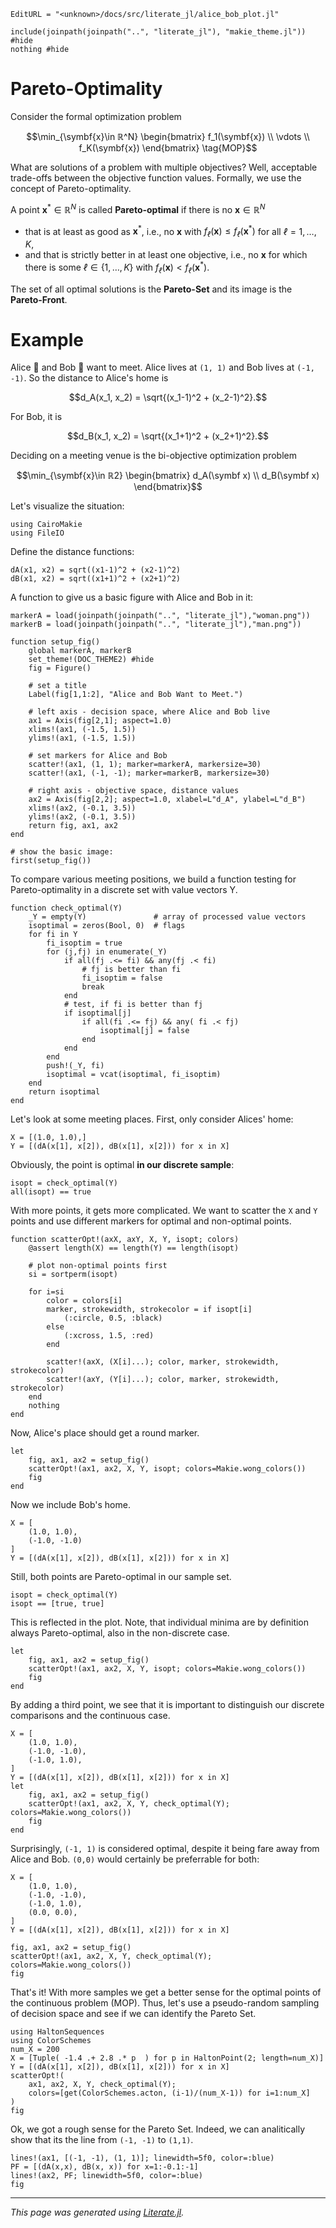 ```@meta
EditURL = "<unknown>/docs/src/literate_jl/alice_bob_plot.jl"
```

````@example alice_bob_plot
include(joinpath(joinpath("..", "literate_jl"), "makie_theme.jl")) #hide
nothing #hide
````

# Pareto-Optimality
Consider the formal optimization problem
```math
\min_{\symbf{x}\in ℝ^N}
\begin{bmatrix}
    f_1(\symbf{x})
    \\
    \vdots
    \\
    f_K(\symbf{x})
\end{bmatrix}
\tag{MOP}
```
What are solutions of a problem with multiple objectives?
Well, acceptable trade-offs between the objective function values.
Formally, we use the concept of Pareto-optimality.

A point $\symbf{x}^*\in ℝ^N$ is called **Pareto-optimal** if
there is no $\symbf{x}\in ℝ^N$
* that is at least as good as $\symbf{x}^*$, i.e.,
  no $\symbf{x}$ with $f_ℓ(\symbf{x}) ≤ f_ℓ(\symbf{x}^*)$ for all $ℓ=1,…,K$,
* and that is strictly better in at least one objective, i.e., no
  $\symbf{x}$ for which there is some $ℓ\in\{1,…,K\}$ with
  $f_ℓ(\symbf{x})<f_ℓ(\symbf{x}^*)$.

The set of all optimal solutions is the **Pareto-Set** and its
image is the **Pareto-Front**.

# Example

Alice 👩 and Bob 👨 want to meet.
Alice lives at ``(1, 1)`` and Bob lives at ``(-1, -1)``.
So the distance to Alice's home is
```math
d_A(x_1, x_2) = \sqrt{(x_1-1)^2 + (x_2-1)^2}.
```
For Bob, it is
```math
d_B(x_1, x_2) = \sqrt{(x_1+1)^2 + (x_2+1)^2}.
```

Deciding on a meeting venue is the bi-objective optimization problem
```math
\min_{\symbf{x}\in ℝ2}
\begin{bmatrix}
    d_A(\symbf x)
    \\
    d_B(\symbf x)
\end{bmatrix}
```

Let's visualize the situation:

````@example alice_bob_plot
using CairoMakie
using FileIO
````

Define the distance functions:

````@example alice_bob_plot
dA(x1, x2) = sqrt((x1-1)^2 + (x2-1)^2)
dB(x1, x2) = sqrt((x1+1)^2 + (x2+1)^2)
````

A function to give us a basic figure with Alice
and Bob in it:

````@example alice_bob_plot
markerA = load(joinpath(joinpath("..", "literate_jl"),"woman.png"))
markerB = load(joinpath(joinpath("..", "literate_jl"),"man.png"))

function setup_fig()
    global markerA, markerB
    set_theme!(DOC_THEME2) #hide
    fig = Figure()

    # set a title
    Label(fig[1,1:2], "Alice and Bob Want to Meet.")

    # left axis - decision space, where Alice and Bob live
    ax1 = Axis(fig[2,1]; aspect=1.0)
    xlims!(ax1, (-1.5, 1.5))
    ylims!(ax1, (-1.5, 1.5))

    # set markers for Alice and Bob
    scatter!(ax1, (1, 1); marker=markerA, markersize=30)
    scatter!(ax1, (-1, -1); marker=markerB, markersize=30)

    # right axis - objective space, distance values
    ax2 = Axis(fig[2,2]; aspect=1.0, xlabel=L"d_A", ylabel=L"d_B")
    xlims!(ax2, (-0.1, 3.5))
    ylims!(ax2, (-0.1, 3.5))
    return fig, ax1, ax2
end

# show the basic image:
first(setup_fig())
````

To compare various meeting positions, we build a function
testing for Pareto-optimality in a discrete set
with value vectors Y.

````@example alice_bob_plot
function check_optimal(Y)
    _Y = empty(Y)               # array of processed value vectors
    isoptimal = zeros(Bool, 0)  # flags
    for fi in Y
        fi_isoptim = true
        for (j,fj) in enumerate(_Y)
            if all(fj .<= fi) && any(fj .< fi)
                # fj is better than fi
                fi_isoptim = false
                break
            end
            # test, if fi is better than fj
            if isoptimal[j]
                if all(fi .<= fj) && any( fi .< fj)
                    isoptimal[j] = false
                end
            end
        end
        push!(_Y, fi)
        isoptimal = vcat(isoptimal, fi_isoptim)
    end
    return isoptimal
end
````

Let's look at some meeting places.
First, only consider Alices' home:

````@example alice_bob_plot
X = [(1.0, 1.0),]
Y = [(dA(x[1], x[2]), dB(x[1], x[2])) for x in X]
````

Obviously, the point is optimal **in our discrete sample**:

````@example alice_bob_plot
isopt = check_optimal(Y)
all(isopt) == true
````

With more points, it gets more complicated.
We want to scatter the `X` and `Y` points and use
different markers for optimal and non-optimal points.

````@example alice_bob_plot
function scatterOpt!(axX, axY, X, Y, isopt; colors)
    @assert length(X) == length(Y) == length(isopt)

    # plot non-optimal points first
    si = sortperm(isopt)

    for i=si
        color = colors[i]
        marker, strokewidth, strokecolor = if isopt[i]
            (:circle, 0.5, :black)
        else
            (:xcross, 1.5, :red)
        end

        scatter!(axX, (X[i]...); color, marker, strokewidth, strokecolor)
        scatter!(axY, (Y[i]...); color, marker, strokewidth, strokecolor)
    end
    nothing
end
````

Now, Alice's place should get a round marker.

````@example alice_bob_plot
let
    fig, ax1, ax2 = setup_fig()
    scatterOpt!(ax1, ax2, X, Y, isopt; colors=Makie.wong_colors())
    fig
end
````

Now we include Bob's home.

````@example alice_bob_plot
X = [
    (1.0, 1.0),
    (-1.0, -1.0)
]
Y = [(dA(x[1], x[2]), dB(x[1], x[2])) for x in X]
````

Still, both points are Pareto-optimal in our sample set.

````@example alice_bob_plot
isopt = check_optimal(Y)
isopt == [true, true]
````

This is reflected in the plot.
Note, that individual minima are by definition always Pareto-optimal,
also in the non-discrete case.

````@example alice_bob_plot
let
    fig, ax1, ax2 = setup_fig()
    scatterOpt!(ax1, ax2, X, Y, isopt; colors=Makie.wong_colors())
    fig
end
````

By adding a third point, we see that it is important
to distinguish our discrete comparisons and the continuous case.

````@example alice_bob_plot
X = [
    (1.0, 1.0),
    (-1.0, -1.0),
    (-1.0, 1.0),
]
Y = [(dA(x[1], x[2]), dB(x[1], x[2])) for x in X]
let
    fig, ax1, ax2 = setup_fig()
    scatterOpt!(ax1, ax2, X, Y, check_optimal(Y); colors=Makie.wong_colors())
    fig
end
````

Surprisingly, ``(-1, 1)`` is considered optimal, despite it
being fare away from Alice and Bob.
``(0,0)`` would certainly be preferrable for both:

````@example alice_bob_plot
X = [
    (1.0, 1.0),
    (-1.0, -1.0),
    (-1.0, 1.0),
    (0.0, 0.0),
]
Y = [(dA(x[1], x[2]), dB(x[1], x[2])) for x in X]

fig, ax1, ax2 = setup_fig()
scatterOpt!(ax1, ax2, X, Y, check_optimal(Y); colors=Makie.wong_colors())
fig
````

That's it! With more samples we get a better sense for the
optimal points of the continuous problem (MOP).
Thus, let's use a pseudo-random sampling of
decision space and see if we can identify the Pareto Set.

````@example alice_bob_plot
using HaltonSequences
using ColorSchemes
num_X = 200
X = [Tuple( -1.4 .+ 2.8 .* p  ) for p in HaltonPoint(2; length=num_X)]
Y = [(dA(x[1], x[2]), dB(x[1], x[2])) for x in X]
scatterOpt!(
    ax1, ax2, X, Y, check_optimal(Y);
    colors=[get(ColorSchemes.acton, (i-1)/(num_X-1)) for i=1:num_X]
)
fig
````

Ok, we got a rough sense for the Pareto Set.
Indeed, we can analitically show that its the line
from ``(-1, -1)`` to ``(1,1)``.

````@example alice_bob_plot
lines!(ax1, [(-1, -1), (1, 1)]; linewidth=5f0, color=:blue)
PF = [(dA(x,x), dB(x, x)) for x=1:-0.1:-1]
lines!(ax2, PF; linewidth=5f0, color=:blue)
fig
````

---

*This page was generated using [Literate.jl](https://github.com/fredrikekre/Literate.jl).*

